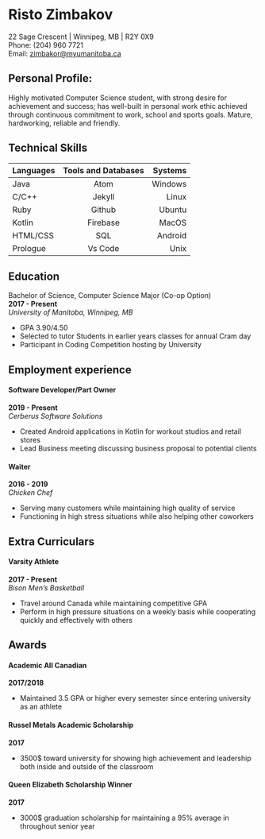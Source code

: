 # **Risto Zimbakov**
22 Sage Crescent | Winnipeg, MB | R2Y 0X9  
Phone: (204) 960 7721  
Email: zimbakor@myumanitoba.ca

## **Personal Profile:**   
Highly motivated Computer Science student, with strong desire for achievement and success; has well-built in personal work ethic achieved through continuous commitment to work, school and sports goals. Mature, hardworking, reliable and friendly.
## **Technical Skills**                         
| Languages   | Tools and Databases | Systems     |
| :---        |    :----:   |          ---: |
| Java        | Atom        | Windows   |
| C/C++       | Jekyll      | Linux     |
| Ruby        | Github      | Ubuntu    |
| Kotlin      | Firebase    | MacOS     |
| HTML/CSS    | SQL         | Android   |
| Prologue    | Vs Code     | Unix      |


## **Education**  
Bachelor of Science, Computer Science Major (Co-op Option)  
**2017 - Present**  		        
_University of Manitoba, Winnipeg, MB_  
*	GPA 3.90/4.50  
*	Selected to tutor Students in earlier years classes for annual Cram day  
*	Participant in Coding Competition hosting by University

## **Employment experience**  
#### **Software Developer/Part Owner**
**2019 - Present**  
_Cerberus Software Solutions_
*	Created Android applications in Kotlin for workout studios and retail stores
*	Lead Business meeting discussing business proposal to potential clients

#### **Waiter**
**2016 - 2019**  
_Chicken Chef_				                     
*	Serving many customers while maintaining high quality of service
*	Functioning in high stress situations while also helping other coworkers

## **Extra Curriculars**
#### **Varsity Athlete**
**2017 - Present**  
_Bison Men’s Basketball_					        
* Travel around Canada while maintaining competitive GPA
*	Perform in high pressure situations on a weekly basis while cooperating quickly and effectively with others

## **Awards**
#### **Academic All Canadian**
**2017/2018**						       
*	Maintained 3.5 GPA or higher every semester since entering university as an athlete  

#### **Russel Metals Academic Scholarship**
**2017**						
*	3500$ toward university for showing high achievement and leadership both inside and outside of the classroom  

#### **Queen Elizabeth Scholarship Winner**
**2017**				
*	3000$ graduation scholarship for maintaining a 95% average in throughout senior year
